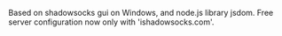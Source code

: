 Based on shadowsocks gui on Windows, and node.js library jsdom.
Free server configuration now only with 'ishadowsocks.com'.